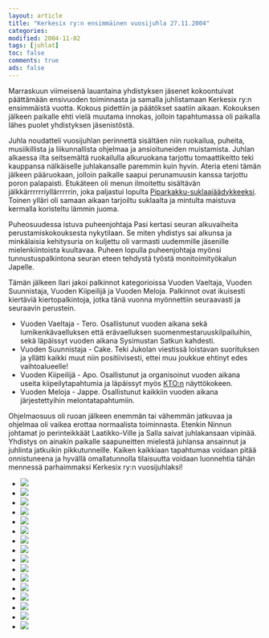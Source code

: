 ```yaml
--- 
layout: article 
title: "Kerkesix ry:n ensimmäinen vuosijuhla 27.11.2004" 
categories: 
modified: 2004-11-02 
tags: [juhlat]
toc: false 
comments: true 
ads: false 
--- 
```


Marraskuun viimeisenä lauantaina yhdistyksen jäsenet kokoontuivat
päättämään ensivuoden toiminnasta ja samalla juhlistamaan Kerkesix ry:n
ensimmäistä vuotta. Kokous pidettiin ja päätökset saatiin aikaan.
Kokouksen jälkeen paikalle ehti vielä muutama innokas, jolloin
tapahtumassa oli paikalla lähes puolet yhdistyksen jäsenistöstä.

Juhla noudatteli vuosijuhlan perinnettä sisältäen niin ruokailua,
puheita, musiikillista ja liikunnallista ohjelmaa ja ansioituneiden
muistamista. Juhlan alkaessa ilta seitsemältä ruokailulla alkuruokana
tarjottu tomaattikeitto teki kauppansa nälkäiselle juhlakansalle
paremmin kuin hyvin. Ateria eteni tämän jälkeen pääruokaan, jolloin
paikalle saapui perunamuusin kanssa tarjottu poron palapaisti. Etukäteen
oli menun ilmoitettu sisältävän jälkkärrrrrriyllärrrrrin, joka paljastui
lopulta [Piparkakku-suklaajäädykkeeksi](piparkakku-suklaajaadyke).
Toinen ylläri oli samaan aikaan tarjoiltu suklaalta ja mintulta maistuva
kermalla koristeltu lämmin juoma.

Puheosuudessa istuva puheenjohtaja Pasi kertasi seuran alkuvaiheita
perustamiskokouksesta nykytilaan. Se miten yhdistys sai alkunsa ja
minkälaisia kehitysuria on kuljettu oli varmasti uudemmille jäsenille
mielenkiintoista kuultavaa. Puheen lopulla puheenjohtaja myönsi
tunnustuspalkintona seuran eteen tehdystä työstä monitoimityökalun
Japelle.

Tämän jälkeen Ilari jakoi palkinnot kategorioissa Vuoden Vaeltaja,
Vuoden Suunnistaja, Vuoden Kiipeilijä ja Vuoden Meloja. Palkinnot ovat
ikuisesti kiertäviä kiertopalkintoja, jotka tänä vuonna myönnettiin
seuraavasti ja seuraavin perustein.

-   Vuoden Vaeltaja - Tero. Osallistunut vuoden aikana sekä
    lumikenkävaelluksen että erävaelluksen suomenmestaruuskilpailuihin,
    sekä läpäissyt vuoden aikana Sysimustan Satkun kahdesti.
-   Vuoden Suunnistaja - Cake. Teki Jukolan viestissä loistavan
    suorituksen ja yllätti kaikki muut niin positiivisesti, ettei muu
    joukkue ehtinyt edes vaihtoalueelle!
-   Vuoden Kiipeilijä - Apo. Osallistunut ja organisoinut vuoden aikana
    useita kiipeilytapahtumia ja läpäissyt myös
    [KTO:n](http://www.climbing.fi/content.php?topmenu_id=6&submenu_id=28) näyttökokeen.
-   Vuoden Meloja - Jappe. Osallistunut kaikkiin vuoden aikana
    järjestettyihin melontatapahtumiin.

Ohjelmaosuus oli ruoan jälkeen enemmän tai vähemmän jatkuvaa ja ohjelmaa
oli vaikea erottaa normaalista toiminnasta. Etenkin Ninnun johtamat jo
perinteikkäät Laatikko-Ville ja Salla saivat juhlakansaan vipinää.
Yhdistys on ainakin paikalle saapuneitten mielestä juhlansa ansainnut ja
juhlinta jatkuikin pikkutunneille. Kaiken kaikkiaan tapahtumaa voidaan
pitää onnistuneena ja hyvällä omallatunnolla tilaisuutta voidaan
luonnehtia tähän mennessä parhaimmaksi Kerkesix ry:n vuosijuhlaksi!

<div class="image-gallery">

-   [![](/Media/Default/ImageGalleries/vuosijuhla-2004/Thumbnails/vuosijuhla2004_01b.jpg)](/Media/Default/ImageGalleries/vuosijuhla-2004/vuosijuhla2004_01b.jpg)
-   [![](/Media/Default/ImageGalleries/vuosijuhla-2004/Thumbnails/vuosijuhla2004_02b.jpg)](/Media/Default/ImageGalleries/vuosijuhla-2004/vuosijuhla2004_02b.jpg)
-   [![](/Media/Default/ImageGalleries/vuosijuhla-2004/Thumbnails/vuosijuhla2004_03b.jpg)](/Media/Default/ImageGalleries/vuosijuhla-2004/vuosijuhla2004_03b.jpg)
-   [![](/Media/Default/ImageGalleries/vuosijuhla-2004/Thumbnails/vuosijuhla2004_04b.jpg)](/Media/Default/ImageGalleries/vuosijuhla-2004/vuosijuhla2004_04b.jpg)
-   [![](/Media/Default/ImageGalleries/vuosijuhla-2004/Thumbnails/vuosijuhla2004_05b.jpg)](/Media/Default/ImageGalleries/vuosijuhla-2004/vuosijuhla2004_05b.jpg)
-   [![](/Media/Default/ImageGalleries/vuosijuhla-2004/Thumbnails/vuosijuhla2004_06b.jpg)](/Media/Default/ImageGalleries/vuosijuhla-2004/vuosijuhla2004_06b.jpg)
-   [![](/Media/Default/ImageGalleries/vuosijuhla-2004/Thumbnails/vuosijuhla2004_07b.jpg)](/Media/Default/ImageGalleries/vuosijuhla-2004/vuosijuhla2004_07b.jpg)
-   [![](/Media/Default/ImageGalleries/vuosijuhla-2004/Thumbnails/vuosijuhla2004_08b.jpg)](/Media/Default/ImageGalleries/vuosijuhla-2004/vuosijuhla2004_08b.jpg)
-   [![](/Media/Default/ImageGalleries/vuosijuhla-2004/Thumbnails/vuosijuhla2004_09b.jpg)](/Media/Default/ImageGalleries/vuosijuhla-2004/vuosijuhla2004_09b.jpg)
-   [![](/Media/Default/ImageGalleries/vuosijuhla-2004/Thumbnails/vuosijuhla2004_10b.jpg)](/Media/Default/ImageGalleries/vuosijuhla-2004/vuosijuhla2004_10b.jpg)
-   [![](/Media/Default/ImageGalleries/vuosijuhla-2004/Thumbnails/vuosijuhla2004_11b.jpg)](/Media/Default/ImageGalleries/vuosijuhla-2004/vuosijuhla2004_11b.jpg)
-   [![](/Media/Default/ImageGalleries/vuosijuhla-2004/Thumbnails/vuosijuhla2004_12b.jpg)](/Media/Default/ImageGalleries/vuosijuhla-2004/vuosijuhla2004_12b.jpg)
-   [![](/Media/Default/ImageGalleries/vuosijuhla-2004/Thumbnails/vuosijuhla2004_13b.jpg)](/Media/Default/ImageGalleries/vuosijuhla-2004/vuosijuhla2004_13b.jpg)
-   [![](/Media/Default/ImageGalleries/vuosijuhla-2004/Thumbnails/vuosijuhla2004_14b.jpg)](/Media/Default/ImageGalleries/vuosijuhla-2004/vuosijuhla2004_14b.jpg)
-   [![](/Media/Default/ImageGalleries/vuosijuhla-2004/Thumbnails/vuosijuhla2004_15b.jpg)](/Media/Default/ImageGalleries/vuosijuhla-2004/vuosijuhla2004_15b.jpg)
-   [![](/Media/Default/ImageGalleries/vuosijuhla-2004/Thumbnails/vuosijuhla2004_16b.jpg)](/Media/Default/ImageGalleries/vuosijuhla-2004/vuosijuhla2004_16b.jpg)

</div>
